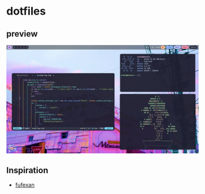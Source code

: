 # dotfiles

## preview

![phoenix](./assets/pics/preview.webp)

## Inspiration

- [fufexan](https://github.com/fufexan/dotfiles)
